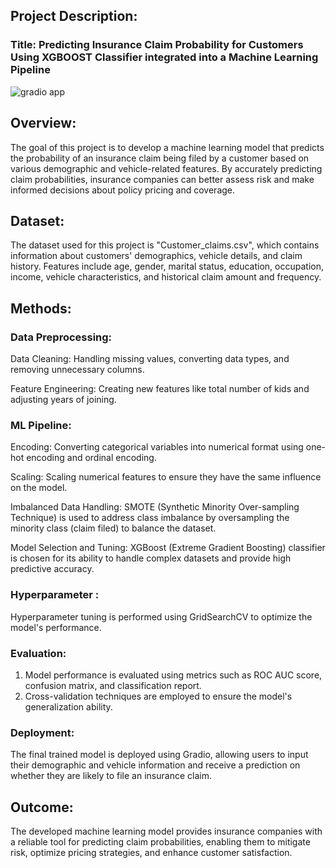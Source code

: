 ## Project Description:

### Title: Predicting Insurance Claim Probability for Customers Using XGBOOST Classifier integrated into a Machine Learning Pipeline
![gradio app](https://github.com/Kaustav1111/Risk-Assessment-App-for-Vehicle-Insurance-Claim-Prediction-with-XGBoost-Classifier-pipeline-model/assets/109284830/c51872f4-ddf6-4d96-b3c8-f20257b88595)


## Overview:
The goal of this project is to develop a machine learning model that predicts the probability of an insurance claim being filed by a customer based on various demographic and vehicle-related features. By accurately predicting claim probabilities, insurance companies can better assess risk and make informed decisions about policy pricing and coverage.

## Dataset:
The dataset used for this project is "Customer_claims.csv", which contains information about customers' demographics, vehicle details, and claim history. Features include age, gender, marital status, education, occupation, income, vehicle characteristics, and historical claim amount and frequency.

## Methods:

### Data Preprocessing:

Data Cleaning: Handling missing values, converting data types, and removing unnecessary columns.

Feature Engineering: Creating new features like total number of kids and adjusting years of joining.

### ML Pipeline:

Encoding: Converting categorical variables into numerical format using one-hot encoding and ordinal encoding.

Scaling: Scaling numerical features to ensure they have the same influence on the model.

Imbalanced Data Handling: SMOTE (Synthetic Minority Over-sampling Technique) is used to address class imbalance by oversampling the minority class (claim filed) to balance the dataset.

Model Selection and Tuning: XGBoost (Extreme Gradient Boosting) classifier is chosen for its ability to handle complex datasets and provide high predictive accuracy.



### Hyperparameter :
Hyperparameter tuning is performed using GridSearchCV to optimize the model's performance.

### Evaluation: 
1) Model performance is evaluated using metrics such as ROC AUC score, confusion matrix, and classification report.
2) Cross-validation techniques are employed to ensure the model's generalization ability.

### Deployment:

The final trained model is deployed using Gradio, allowing users to input their demographic and vehicle information and receive a prediction on whether they are likely to file an insurance claim.


## Outcome:
The developed machine learning model provides insurance companies with a reliable tool for predicting claim probabilities, enabling them to mitigate risk, optimize pricing strategies, and enhance customer satisfaction.
